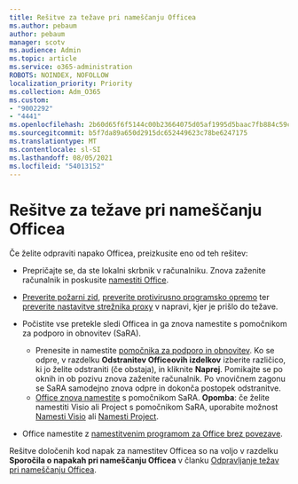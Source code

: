```yaml
---
title: Rešitve za težave pri nameščanju Officea
ms.author: pebaum
author: pebaum
manager: scotv
ms.audience: Admin
ms.topic: article
ms.service: o365-administration
ROBOTS: NOINDEX, NOFOLLOW
localization_priority: Priority
ms.collection: Adm_O365
ms.custom:
- "9002292"
- "4441"
ms.openlocfilehash: 2b60d65f6f5144c00b23664075d05af1995d5baac7fb884c59cbe82efca3d198
ms.sourcegitcommit: b5f7da89a650d2915dc652449623c78be6247175
ms.translationtype: MT
ms.contentlocale: sl-SI
ms.lasthandoff: 08/05/2021
ms.locfileid: "54013152"
---
```

# <a name="solutions-for-issues-when-installing-office"></a>Rešitve za težave pri nameščanju Officea

Če želite odpraviti napako Officea, preizkusite eno od teh rešitev:

- Prepričajte se, da ste lokalni skrbnik v računalniku. Znova zaženite računalnik in poskusite [namestiti Office](https://portal.office.com/OLS/MySoftware.aspx).

- [Preverite požarni zid](https://support.office.com/article/unlicensed-product-and-activation-errors-in-office-0d23d3c0-c19c-4b2f-9845-5344fedc4380#bkmk_checkfirewall), [preverite protivirusno programsko opremo](https://support.office.com/article/unlicensed-product-and-activation-errors-in-office-0d23d3c0-c19c-4b2f-9845-5344fedc4380#bkmk_checkav) ter [preverite nastavitve strežnika proxy](https://support.office.com/article/unlicensed-product-and-activation-errors-in-office-0d23d3c0-c19c-4b2f-9845-5344fedc4380#bkmk_checkproxy) v napravi, kjer je prišlo do težave.

- Počistite vse pretekle sledi Officea in ga znova namestite s pomočnikom za podporo in obnovitev (SaRA). 

    - Prenesite in namestite [pomočnika za podporo in obnovitev](https://aka.ms/SARA-OfficeUninstall-Alchemy). Ko se odpre, v razdelku **Odstranitev Officeovih izdelkov** izberite različico, ki jo želite odstraniti (če obstaja), in kliknite **Naprej**. Pomikajte se po oknih in ob pozivu znova zaženite računalnik. Po vnovičnem zagonu se SaRA samodejno znova odpre in dokonča postopek odstranitve.
    - [Office znova namestite](https://aka.ms/sara-officeinstall) s pomočnikom SaRA. **Opomba**: če želite namestiti Visio ali Project s pomočnikom SaRA, uporabite možnost [Namesti Visio](https://aka.ms/SaRA-VisioSetupScenario) ali [Namesti Project](https://aka.ms/SaRA-ProjectSetupScenario).  

- Office namestite z [namestitvenim programom za Office brez povezave](https://support.office.com/article/f0a85fe7-118f-41cb-a791-d59cef96ad1c?wt.mc_id=Alchemy_ClientDIA).

Rešitve določenih kod napak za namestitev Officea so na voljo v razdelku **Sporočila o napakah pri nameščanju Officea** v članku [Odpravljanje težav pri nameščanju Officea](https://support.office.com/article/35ff2def-e0b2-4dac-9784-4cf212c1f6c2#BKMK_ErrorMessages).

